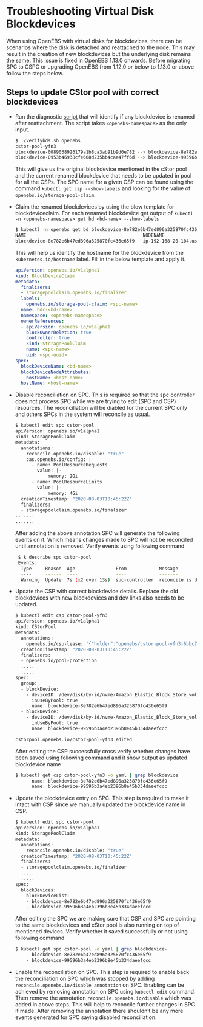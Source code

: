 # Troubleshooting Virtual Disk Blockdevices

When using OpenEBS with virtual disks for blockdevices, there can be scenarios where the disk is detached and reattached to the node. This may result in the creation of new blockdevices but the underlying disk remains the same. This issue is fixed in OpenEBS 1.13.0 onwards. Before migrating SPC to CSPC or upgrading OpenEBS from 1.12.0 or below to 1.13.0 or above follow the steps below.

## Steps to update CStor pool with correct blockdevices

- Run the diagnostic [script](verifybds.sh) that will identify if any blockdevice is renamed after reattachment. The script takes `<openebs-namespace>` as the only input.
  ```sh
  $ ./verifybds.sh openebs
  cstor-pool-yfn3
  blockdevice-0089038926179a1b8ca3ab91b9d0e782 --> blockdevice-8e782e6b47ed896a325870fc436e65f9
  blockdevice-0953b46938cfe608d235bb4cae47ff6d --> blockdevice-99596b3a4eb2396b8e45b334daeefccc
  ```
  This will give us the original blockdevice mentioned in the cStor pool and the current renamed blockdevice that needs to be updated in pool for all the CSPs. The SPC name for a given CSP can be found using the command `kubectl get csp --show-labels` and looking for the value of `openebs.io/storage-pool-claim`.

- Claim the renamed blockdevices by using the blow template for blockdeviceclaim. For each renamed blockdevice get output of `kubectl -n <openebs-namespace> get bd <bd-name> --show-labels`
  ```sh
  $ kubectl -n openebs get bd blockdevice-8e782e6b47ed896a325870fc436e65f9 --show-labels 
  NAME                                           NODENAME                                       SIZE          CLAIMSTATE   STATUS   AGE   LABELS
  blockdevice-8e782e6b47ed896a325870fc436e65f9   ip-192-168-20-104.us-east-2.compute.internal   10737418240   Claimed      Active   64m   kubernetes.io/hostname=ip-192-168-20-104,ndm.io/blockdevice-type=blockdevice,ndm.io/managed=true
  ```
  This will help us identify the hostname for the blockdevice from the `kubernetes.io/hostname` label. Fill in the below template and apply it.
  ```yaml
  apiVersion: openebs.io/v1alpha1
  kind: BlockDeviceClaim
  metadata:
    finalizers:
    - storagepoolclaim.openebs.io/finalizer
    labels:
      openebs.io/storage-pool-claim: <spc-name>
    name: bdc-<bd-name>
    namespace: <openebs-namespace>
    ownerReferences:
    - apiVersion: openebs.io/v1alpha1
      blockOwnerDeletion: true
      controller: true
      kind: StoragePoolClaim
      name: <spc-name>
      uid: <spc-uuid>
  spec:
    blockDeviceName: <bd-name>
    blockDeviceNodeAttributes:
      hostName: <host-name>
    hostName: <host-name>
  ```

- Disable reconciliation on SPC. This is required so that the spc controller does not process SPC while we are trying to edit (SPC and CSP) resources. The reconciliation will be diabled for the current SPC only and others SPCs in the system will reconcile as usual.
  ```sh
  $ kubectl edit spc cstor-pool
  apiVersion: openebs.io/v1alpha1
  kind: StoragePoolClaim
  metadata:
    annotations:
      reconcile.openebs.io/disable: "true"
      cas.openebs.io/config: |
        - name: PoolResourceRequests
          value: |-
              memory: 2Gi
        - name: PoolResourceLimits
          value: |-
              memory: 4Gi
    creationTimestamp: "2020-08-03T10:45:22Z"
    finalizers:
    - storagepoolclaim.openebs.io/finalizer
  .......
  .......
  ```
  After adding the above annotation SPC will generate the following events on it. Which means changes made to SPC will not be reconciled until annotation is removed. Verify events using following command
  ```sh
   $ k describe spc cstor-pool 
   Events:
    Type     Reason  Age               From            Message
    ----     ------  ----              ----            -------
    Warning  Update  7s (x2 over 13s)  spc-controller  reconcile is disabled via "reconcile.openebs.io/disable" annotation
  
  ```

- Update the CSP with correct blockdevice details. Replace the old blockdevices with new blockdevices and dev links also needs to be updated.
  ```sh
  $ kubectl edit csp cstor-pool-yfn3 
  apiVersion: openebs.io/v1alpha1
  kind: CStorPool
  metadata:
    annotations:
      openebs.io/csp-lease: '{"holder":"openebs/cstor-pool-yfn3-6bbc79f5fd-9dlmb","leaderTransition":1}'
    creationTimestamp: "2020-08-03T10:45:22Z"
    finalizers:
    - openebs.io/pool-protection
    .....
    .....
  spec:
    group:
    - blockDevice:
      - deviceID: /dev/disk/by-id/nvme-Amazon_Elastic_Block_Store_vol06591ee2acf1e6419
        inUseByPool: true
        name: blockdevice-8e782e6b47ed896a325870fc436e65f9
    - blockDevice:
      - deviceID: /dev/disk/by-id/nvme-Amazon_Elastic_Block_Store_vol09dfbbc322ed0647d
        inUseByPool: true
        name: blockdevice-99596b3a4eb2396b8e45b334daeefccc
  
  cstorpool.openebs.io/cstor-pool-yfn3 edited
  ```
  After editing the CSP successfully cross verify whether changes have been saved using following command and it show output as updated blockdevice name
  ```sh
  $ kubectl get csp cstor-pool-yfn3 -o yaml | grep blockdevice
        name: blockdevice-8e782e6b47ed896a325870fc436e65f9
        name: blockdevice-99596b3a4eb2396b8e45b334daeefccc
  ```

- Update the blockdevice entry on SPC. This step is required to make it intact with CSP since we manually updated the blockdevice name in CSP.
  ```sh
  $ kubectl edit spc cstor-pool
  apiVersion: openebs.io/v1alpha1
  kind: StoragePoolClaim
  metadata:
    annotations:
      reconcile.openebs.io/disable: "true"
    creationTimestamp: "2020-08-03T10:45:22Z"
    finalizers:
    - storagepoolclaim.openebs.io/finalizer
    .....
    .....
  spec:
    blockDevices:
      blockDeviceList:
      - blockdevice-8e782e6b47ed896a325870fc436e65f9
      - blockdevice-99596b3a4eb2396b8e45b334daeefccc
  ```
  After editing the SPC we are making sure that CSP and SPC are pointing to the same blockdevices and cStor pool is also running on top of mentioned devices. Verify whether it saved successfully or not using following command
  ```sh
  $ kubectl get spc cstor-pool -o yaml | grep blockdevice-
      - blockdevice-8e782e6b47ed896a325870fc436e65f9
      - blockdevice-99596b3a4eb2396b8e45b334daeefccc
  ```

- Enable the reconciliation on SPC. This step is required to enable back the reconciliation on SPC which was stopped by
adding `reconcile.openebs.io/disable annotation` on SPC. Enabling can be achieved by removing annotation on SPC using `kubectl edit` command. Then remove the annotation `reconcile.openebs.io/disable` which was added in above steps. This will help to reconcile further changes in SPC if made. After removing the annotation there shouldn’t be any more events generated for SPC saying disabled reconciliation.
